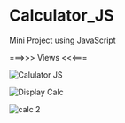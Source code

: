 # Calculator_JS
 Mini Project using JavaScript
 
 ===>>> Views <<<===
 
 ![Calulator JS](https://user-images.githubusercontent.com/60600782/175613962-2a186b93-3ba3-4444-8dec-370b432f58d0.PNG)
 
 ![Display Calc](https://user-images.githubusercontent.com/60600782/175614290-2de2223f-4b51-4866-842d-531dbc5c1a48.PNG)
 
![calc 2](https://user-images.githubusercontent.com/60600782/175614318-87e03362-41ba-43c5-b779-1e7e646399d3.PNG)

